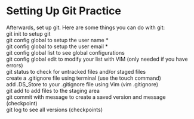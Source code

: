 # Setting Up Git Practice

Afterwards, set up git. Here are some things you can do with git:  
git init to setup git  
git config global to setup the user name *  
git config global to setup the user email *  
git config global list to see global configurations  
git config global edit to modify your list with VIM (only needed if you have errors)  
git status to check for untracked files and/or staged files  
create a .gitignore file using terminal (use the touch command)  
add .DS_Store to your .gitignore file using Vim (vim .gitignore)  
git add to add files to the staging area  
git commit with message to create a saved version and message (checkpoint)  
git log to see all versions (checkpoints)

